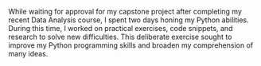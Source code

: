While waiting for approval for my capstone project after completing my recent Data Analysis course, I spent two days honing my Python abilities. During this time, I worked on practical exercises, code snippets, and research to solve new difficulties. This deliberate exercise sought to improve my Python programming skills and broaden my comprehension of many ideas.
